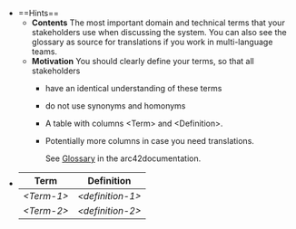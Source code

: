 - ==Hints==
	- **Contents**
	  The most important domain and technical terms that your stakeholders use when discussing the system.
	  You can also see the glossary as source for translations if you work in multi-language teams.
	- **Motivation**
	  You should clearly define your terms, so that all stakeholders
		- have an identical understanding of these terms
		- do not use synonyms and homonyms
		- A table with columns \<Term> and \<Definition>.
		- Potentially more columns in case you need translations.
		  
		  See [Glossary](https://docs.arc42.org/section-12/) in the arc42documentation.
- | Term                  | Definition                                    |
  |-----------------|--------------------------------|
  | *\<Term-1>*           | *\<definition-1>*                             |
  | *\<Term-2>*           | *\<definition-2>*                             |